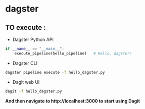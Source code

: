 # dagster
## TO execute :
* Dagster Python API

```python
if __name__ == "__main__":
    execute_pipeline(hello_pipeline)   # Hello, dagster!
```
* Dagster CLI

```bash
dagster pipeline execute -f hello_dagster.py
``` 
* Dagit web UI

```bash
dagit -f hello_dagster.py
```
**And then navigate to http://localhost:3000 to start using Dagit**